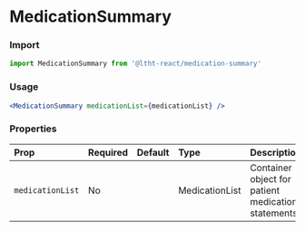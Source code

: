 # MedicationSummary

<!-- STORY -->

### Import

```js
import MedicationSummary from '@ltht-react/medication-summary'
```

### Usage

```jsx
<MedicationSummary medicationList={medicationList} />
```

### Properties

| Prop             | Required | Default | Type           | Description                                        |
| :--------------- | :------- | :------ | :------------- | :------------------------------------------------- |
| `medicationList` | No       |         | MedicationList | Container object for patient medication statements |
